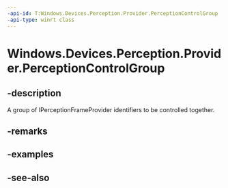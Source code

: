 ```yaml
---
-api-id: T:Windows.Devices.Perception.Provider.PerceptionControlGroup
-api-type: winrt class
---
```


<!-- Class syntax.
public class PerceptionControlGroup : Windows.Devices.Perception.Provider.IPerceptionControlGroup
-->

# Windows.Devices.Perception.Provider.PerceptionControlGroup

## -description
A group of IPerceptionFrameProvider identifiers to be controlled together.

## -remarks

## -examples

## -see-also
